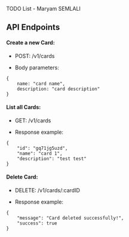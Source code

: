TODO List - Maryam SEMLALI

## API Endpoints

#### Create a new Card:
* POST: /v1/cards

* Body parameters:
```
{
    name: "card name",
    description: "card description"
}
```

#### List all Cards:
* GET: /v1/cards

* Response example:
```
{
    "id": "gq71jg5uzd",
    "name": "card 1",
    "description": "test test"
}
```

#### Delete Card:
* DELETE: /v1/cards/:cardID

* Response example:
```
{
    "message": "Card deleted successfully!",
    "success": true
}
```

